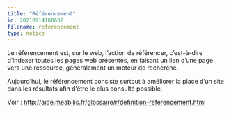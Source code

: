```yaml
---
title: "Référencement"
id: 20210914180632
filename: referencement
type: notice
---
```


Le référencement est, sur le web, l’action de référencer, c’est-à-dire d’indexer toutes les pages web présentes, en faisant un lien d’une page vers une ressource, généralement un moteur de recherche.

Aujourd’hui, le référencement consiste surtout à améliorer la place d’un site dans les résultats afin d’être le plus consulté possible.

Voir : <http://aide.meabilis.fr/glossaire/r/definition-referencement.html>

